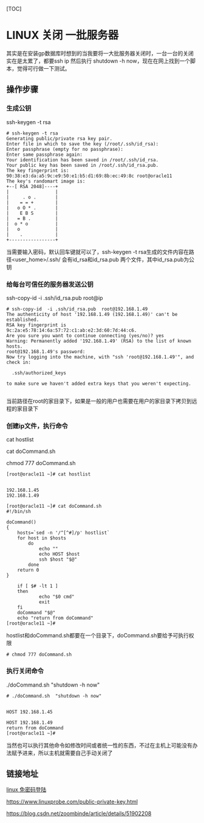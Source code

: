[TOC]

# LINUX 关闭 一批服务器

​	其实是在安装gp数据库时想到的当我要将一大批服务器关闭时，一台一台的关闭实在是太累了，都要ssh ip 然后执行 shutdown -h now，现在在网上找到一个脚本，觉得可行做一下测试。



## 操作步骤

### 生成公钥

 ssh-keygen -t rsa

```
# ssh-keygen -t rsa
Generating public/private rsa key pair.
Enter file in which to save the key (/root/.ssh/id_rsa): 
Enter passphrase (empty for no passphrase): 
Enter same passphrase again: 
Your identification has been saved in /root/.ssh/id_rsa.
Your public key has been saved in /root/.ssh/id_rsa.pub.
The key fingerprint is:
90:38:e3:da:a5:9c:e9:50:e1:b5:d1:69:8b:ec:49:8c root@oracle11
The key's randomart image is:
+--[ RSA 2048]----+
|                 |
|     . o .       |
|    = = +        |
|   o O * .       |
|    E B S        |
|   = B .         |
|  o * o          |
|   o             |
|    .            |
+-----------------+

```

当需要输入密码，默认回车键就可以了，ssh-keygen -t rsa生成的文件内容在路径<user_home>/.ssh/ 会有id_rsa和id_rsa.pub 两个文件，其中id_rsa.pub为公钥

### 给每台可信任的服务器发送公钥

ssh-copy-id  -i .ssh/id_rsa.pub  root@ip

```
# ssh-copy-id  -i .ssh/id_rsa.pub  root@192.168.1.49
The authenticity of host '192.168.1.49 (192.168.1.49)' can't be established.
RSA key fingerprint is 9c:2a:e5:78:14:6a:57:72:c1:ab:e2:3d:60:7d:44:c6.
Are you sure you want to continue connecting (yes/no)? yes
Warning: Permanently added '192.168.1.49' (RSA) to the list of known hosts.
root@192.168.1.49's password: 
Now try logging into the machine, with "ssh 'root@192.168.1.49'", and check in:

  .ssh/authorized_keys

to make sure we haven't added extra keys that you weren't expecting.


```

当前路径在root的家目录下，如果是一般的用户也需要在用户的家目录下拷贝到远程的家目录下

### 创建ip文件，执行命令

cat hostlist 

cat doCommand.sh

chmod 777 doCommand.sh 

```
[root@oracle11 ~]# cat hostlist 


192.168.1.45
192.168.1.49

```

```
[root@oracle11 ~]# cat doCommand.sh 
#!/bin/sh

doCommand()
{
    hosts=`sed -n '/^[^#]/p' hostlist`
    for host in $hosts
        do
            echo ""
            echo HOST $host
            ssh $host "$@"
        done
    return 0
}

    if [ $# -lt 1 ]
    then
            echo "$0 cmd"
            exit
    fi
    doCommand "$@"
    echo "return from doCommand"
[root@oracle11 ~]# 

```

hostlist和doCommand.sh都要在一个目录下，doCommand.sh要给予可执行权限

```
# chmod 777 doCommand.sh 

```



### 执行关闭命令

./doCommand.sh  "shutdown -h now"

```
# ./doCommand.sh  "shutdown -h now"


HOST 192.168.1.45

HOST 192.168.1.49
return from doCommand
[root@oracle11 ~]# 

```



​	当然也可以执行其他命令如修改时间或者统一性的东西，不过在主机上可能没有办法赋予进来，所以主机就需要自己手动关闭了







## 链接地址

[linux 免密码登陆](linux_免密码登陆.md)

https://www.linuxprobe.com/public-private-key.html

https://blog.csdn.net/zoombinde/article/details/51902208